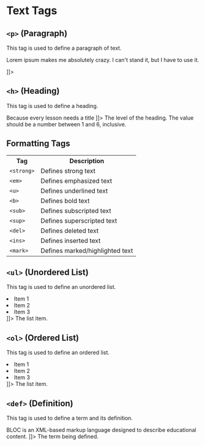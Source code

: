 # Text Tags

## `<p>` (Paragraph)

This tag is used to define a paragraph of text.

<code-block lang="xml">
<![CDATA[
<p>Lorem ipsum makes me absolutely crazy. I can't stand it, but I have to use it.</p>
]]>
</code-block>

## `<h>` (Heading)

This tag is used to define a heading.

<code-block lang="xml">
<![CDATA[
<h level="1">Because every lesson needs a title</h>
]]>
</code-block>

<chapter title="Parameters" collapsible="true">
<deflist type="full">
<def title="level (required)">
The level of the heading. The value should be a number between 1 and 6, inclusive.
</def>
</deflist>
</chapter>

## Formatting Tags

<table>
    <tr>
        <th>Tag</th>
        <th>Description</th>
    </tr>
    <tr>
        <td><code>&lt;strong&gt;</code></td>
        <td>Defines strong text</td>
    </tr>
    <tr>
        <td><code>&lt;em&gt;</code></td>
        <td>Defines emphasized text</td>
    </tr>
    <tr>
        <td><code>&lt;u&gt;</code></td>
        <td>Defines underlined text</td>
    </tr>
    <tr>
        <td><code>&lt;b&gt;</code></td>
        <td>Defines bold text</td>
    </tr>
    <tr>
        <td><code>&lt;sub&gt;</code></td>
        <td>Defines subscripted text</td>
    </tr>
    <tr>
        <td><code>&lt;sup&gt;</code></td>
        <td>Defines superscripted text</td>
    </tr>
    <tr>
        <td><code>&lt;del&gt;</code></td>
        <td>Defines deleted text</td>
    </tr>
    <tr>
        <td><code>&lt;ins&gt;</code></td>
        <td>Defines inserted text</td>
    </tr>
    <tr>
        <td><code>&lt;mark&gt;</code></td>
        <td>Defines marked/highlighted text</td>
    </tr>
</table>

## `<ul>` (Unordered List)

This tag is used to define an unordered list.

<code-block lang="xml">
<![CDATA[
<ul>
    <li>Item 1</li>
    <li>Item 2</li>
    <li>Item 3</li>
</ul>
]]>
</code-block>

<chapter title="Child tags" collapsible="true">
<deflist>
<def title="<li> (required)">
The list item.
</def>
</deflist>
</chapter>

## `<ol>` (Ordered List)

This tag is used to define an ordered list.

<code-block lang="xml">
<![CDATA[
<ol>
    <li>Item 1</li>
    <li>Item 2</li>
    <li>Item 3</li>
</ol>
]]>
</code-block>

<chapter title="Child tags" collapsible="true">
<deflist>
<def title="<li> (required)">
The list item.
</def>
</deflist>
</chapter>

## `<def>` (Definition)

This tag is used to define a term and its definition.

<code-block lang="xml">
<![CDATA[
<def title="BLOC">
    BLOC is an XML-based markup language designed to describe educational content.
</def>
]]>
</code-block>

<chapter title="Parameters" collapsible="true">
<deflist type="full">
<def title="title (required)">
The term being defined.
</def>
</deflist>
</chapter>